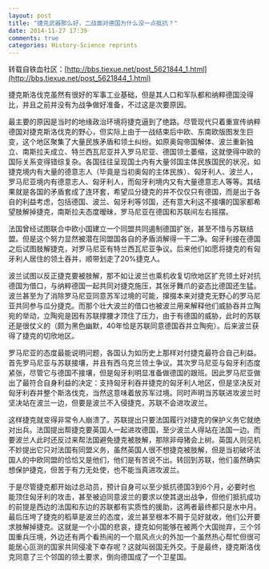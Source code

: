 ```yaml
---
layout: post
title: "捷克武器那么好，二战面对德国为什么没一点抵抗？"
date: 2014-11-27 17:39
comments: true
categories: History-Science reprints
---
```


转载自铁血社区：[http://bbs.tiexue.net/post_5621844_1.html](http://bbs.tiexue.net/post_5621844_1.html)

捷克斯洛伐克虽然有很好的军事工业基础，但是其人口和军队都和纳粹德国没得比，并且之前并没有为战争做好准备，不过这是次要原因。

<!-- more -->

最主要的原因是当时的地缘政治环境将捷克逼到了绝路。尽管现代只着重宣传纳粹德国对捷克斯洛伐克的野心，但实际上由于一战结束后中欧、东南欧版图发生巨变，这个地区聚集了大量民族矛盾和领土纠纷。如原奥匈帝国解体、波兰重新独立、南斯拉夫成立、特兰西瓦尼亚并入罗马尼亚、德国领土萎缩，这就使得中欧的国际关系变得错综复杂。各国往往呈现国土内有大量邻国主体民族国民的状况，如捷克境内有大量的德意志人（毕竟是当初奥匈的主体民族）、匈牙利人、波兰人，罗马尼亚境内有德意志人、匈牙利人，而匈牙利境内又有大量德意志人等等。其结果就是各国的矛盾套成了连环套，希望瓜分捷克的并不仅仅只有德国，而是出于各自的利益考虑，包括德国、波兰、匈牙利等邻国，还有意大利这不接壤的国家都希望肢解掉捷克，南斯拉夫态度暧昧，罗马尼亚在德国和苏联间左右摇摆。

法国曾经试图联合中欧小国建立一个同盟共同遏制德国扩张，甚至不惜与苏联结盟。但是这个努力显然被潜在同盟国各自的矛盾消解得一干二净。匈牙利接在德国之后试图肢解捷克，对罗马尼亚有特兰西瓦尼亚争议。后来他们如愿将捷克的有匈牙利人居住的领土吞并，顺带划走了20%捷克人。

波兰试图以反正捷克要被肢解，那不如让波兰也乘机收复切欣地区扩充领土好对抗德国为借口，与纳粹德国一起共同对捷克施压，其张牙舞爪的姿态比德国还生猛。波兰甚至为了消除罗马尼亚同意苏军过境的可能，撺掇本来对捷克无野心的罗马尼亚共同参与瓜分捷克。而那个壮大波兰的借口也被波兰用来解释他们威胁吞并立陶宛的举动，立陶宛是因有苏联撑腰才顶住了压力，由于有德国的威胁，此时的苏联还是很仗义的（颇为黑色幽默，40年恰是苏联同意德国吞并立陶宛）。后来波兰获得了捷克的切欣地区。

罗马尼亚的态度最能说明问题，各国认为如历史上那样对付捷克最符合自己利益。首先罗马尼亚与苏联接壤，并且有西乌克兰领土争议。其次罗马尼亚与匈牙利态度紧张，尽管它与德国不接壤，但是匈牙利明显准备做德国的跟班。因此罗马尼亚做出了最符合自身利益的决定：支持匈牙利吞并捷克的匈牙利人地区，但是坚决反对匈牙利吞并整个斯洛伐克，当然这意味着放苏军过境。同时声明当苏联进攻波兰时坚决站在波兰一边，但要是波兰不入侵捷克，苏联不会进攻波兰。

这样捷克就变得非常令人崩溃了。苏联提出只要法国履行对捷克的保护义务它就绝对出兵。法国提出帮捷克要英国人一起进攻德国，至少波兰人得站在法国一边。而要波兰人此时还反过来帮法国避免捷克被肢解，那除非母猪会上树。英国人则见机不妙提出它只对法国有同盟义务，虽然英国人很不想捷克被肢解，但是当初破坏法国人的中欧同盟的恰恰又是他们，他们是有苦说不出。转回到苏联，他们虽然确实想保护捷克，但苦于有力无处使，也不能当真进攻波兰。

于是尽管捷克都开始过总动员，预计自身可以至少抵抗德国3到6个月，必要时也能顶住匈牙利的攻击，甚至被迫同意波兰的要求以使其退出战争，但他们抵抗成功的前提是西边的法国和东边的苏联都有实质性的援助，这两者最终都只是水中月。最后压垮了捷克的稻草是波兰的态度，波兰甚至根本不屑于见好就收，他们公开要求肢解掉捷克。这就是一个小国的悲哀，捷克如何能够在被两个大国抛弃，三个邻国重兵压境，外边还有两个看热闹的一个扇风点火的外加一个虽然热心帮忙但很可能居心叵测的国家共同侵凌下幸存呢？这就叫弱国无外交。于是最终，捷克斯洛伐克同意了三个邻国的领土要求，倒向德国成了一个卫星国。
